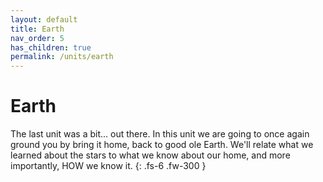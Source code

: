 ```yaml
---
layout: default
title: Earth
nav_order: 5
has_children: true
permalink: /units/earth
---
```


# Earth
The last unit was a bit... out there.
In this unit we are going to once again ground you by bring it home, back to good ole Earth.
We'll relate what we learned about the stars to what we know about our home, and more importantly, HOW we know it.
{: .fs-6 .fw-300 }
